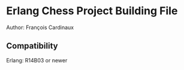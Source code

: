Erlang Chess Project Building File
==================================

Author: François Cardinaux

Compatibility
-------------

Erlang: R14B03 or newer

